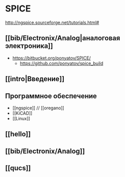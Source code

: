 # SPICE

http://ngspice.sourceforge.net/tutorials.html#

## [[bib/Electronix/Analog|аналоговая электроника]]

- https://bitbucket.org/ponyatov/SPICE/
	- https://github.com/ponyatov/spice_build

## [[intro|Введение]]
## Программное обеспечение
- [[ngspice]] // [[oregano]]
- [[KiCAD]]
- [[Linux]]

## [[hello]]

## [[bib/Electronix/Analog]]

## [[qucs]]
